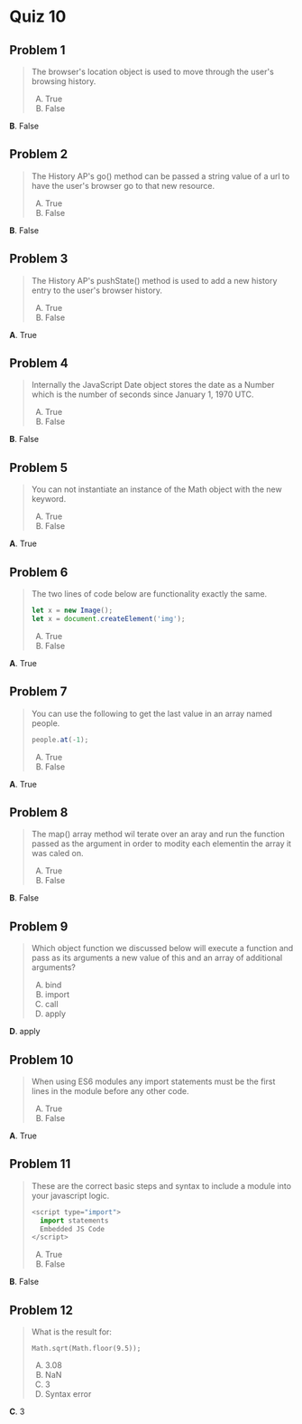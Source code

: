 <style type="text/css">ol { list-style-type: upper-alpha; }</style>

# Quiz 10

## Problem 1

> The browser's location object is used to move through the user's browsing
  history.
>
> 1. True
> 2. False

**B**. False

## Problem 2

> The History AP's go() method can be passed a string value of a url to have the
  user's browser go to that new resource.
>
> 1. True
> 2. False

**B**. False

## Problem 3

> The History AP's pushState() method is used to add a new history entry to the
  user's browser history.
>
> 1. True
> 2. False

**A**. True

## Problem 4

> Internally the JavaScript Date object stores the date as a Number which is the
  number of seconds since January 1, 1970 UTC.
>
> 1. True
> 2. False

**B**. False

## Problem 5

> You can not instantiate an instance of the Math object with the new keyword.
>
> 1. True
> 2. False

**A**. True

## Problem 6

> The two lines of code below are functionality exactly the same.
>
> ```js
> let x = new Image();
> let x = document.createElement('img');
> ```
>
> 1. True
> 2. False

**A**. True

## Problem 7

> You can use the following to get the last value in an array named people.
>
> ```js
> people.at(-1);
> ```
>
> 1. True
> 2. False

**A**. True

## Problem 8

> The map() array method wil terate over an aray and run the function passed as
  the argument in order to modity each elementin the array it was caled on.
>
> 1. True
> 2. False

**B**. False

## Problem 9

> Which object function we discussed below will execute a function and pass as
  its arguments a new value of this and an array of additional arguments?
>
> 1. bind
> 2. import
> 3. call
> 4. apply

**D**. apply

## Problem 10

> When using ES6 modules any import statements must be the first lines in the
  module before any other code.
>
> 1. True
> 2. False

**A**. True

## Problem 11

> These are the correct basic steps and syntax to include a module into your
  javascript logic.
>
> ```js
> <script type="import">
>   import statements
>   Embedded JS Code
> </script>
> ```
>
> 1. True
> 2. False

**B**. False

## Problem 12

> What is the result for:
>
> ```
> Math.sqrt(Math.floor(9.5));
> ```
>
> 1. 3.08
> 2. NaN
> 3. 3
> 4. Syntax error

**C**. 3
